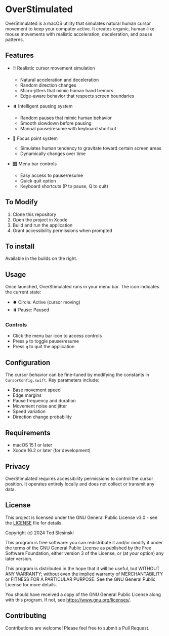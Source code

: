 # OverStimulated

OverStimulated is a macOS utility that simulates natural human cursor movement to keep your computer active. It creates organic, human-like mouse movements with realistic acceleration, deceleration, and pause patterns.

## Features

- 🖱️ Realistic cursor movement simulation
  - Natural acceleration and deceleration
  - Random direction changes
  - Micro-jitters that mimic human hand tremors
  - Edge-aware behavior that respects screen boundaries
  
- ⏸️ Intelligent pausing system
  - Random pauses that mimic human behavior
  - Smooth slowdown before pausing
  - Manual pause/resume with keyboard shortcut
  
- 🎯 Focus point system
  - Simulates human tendency to gravitate toward certain screen areas
  - Dynamically changes over time
  
- 🎛️ Menu bar controls
  - Easy access to pause/resume
  - Quick quit option
  - Keyboard shortcuts (P to pause, Q to quit)

## To Modify

1. Clone this repository
2. Open the project in Xcode
3. Build and run the application
4. Grant accessibility permissions when prompted

## To install

Available in the builds on the right.

## Usage

Once launched, OverStimulated runs in your menu bar. The icon indicates the current state:
- ⏺️ Circle: Active (cursor moving)
- ⏸️ Pause: Paused

### Controls
- Click the menu bar icon to access controls
- Press `p` to toggle pause/resume
- Press `q` to quit the application

## Configuration

The cursor behavior can be fine-tuned by modifying the constants in `CursorConfig.swift`. Key parameters include:

- Base movement speed
- Edge margins
- Pause frequency and duration
- Movement noise and jitter
- Speed variation
- Direction change probability

## Requirements

- macOS 15.1 or later
- Xcode 16.2 or later (for development)

## Privacy

OverStimulated requires accessibility permissions to control the cursor position. It operates entirely locally and does not collect or transmit any data.

## License

This project is licensed under the GNU General Public License v3.0 - see the [LICENSE](LICENSE) file for details.

Copyright (c) 2024 Ted Slesinski

This program is free software: you can redistribute it and/or modify
it under the terms of the GNU General Public License as published by
the Free Software Foundation, either version 3 of the License, or
(at your option) any later version.

This program is distributed in the hope that it will be useful,
but WITHOUT ANY WARRANTY; without even the implied warranty of
MERCHANTABILITY or FITNESS FOR A PARTICULAR PURPOSE. See the
GNU General Public License for more details.

You should have received a copy of the GNU General Public License
along with this program. If not, see <https://www.gnu.org/licenses/>.

## Contributing

Contributions are welcome! Please feel free to submit a Pull Request.